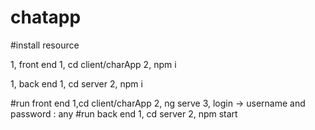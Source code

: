 # chatapp

#install resource 

  1, front end
     1, cd client/charApp
     2, npm i

  1, back end
     1, cd server
     2, npm i   

 

#run front end 
 1,cd client/charApp
 2, ng serve
 3, login -> username and password : any
 #run back end
  1, cd server
  2, npm start